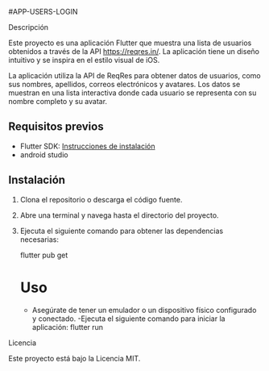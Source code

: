 #APP-USERS-LOGIN

Descripción

Este proyecto es una aplicación Flutter que muestra una lista de usuarios obtenidos a través de la API https://reqres.in/. La aplicación tiene un diseño intuitivo y se inspira en el estilo visual de iOS.

La aplicación utiliza la API de ReqRes para obtener datos de usuarios, como sus nombres, apellidos, correos electrónicos y avatares. Los datos se muestran en una lista interactiva donde cada usuario se representa con su nombre completo y su avatar.


## Requisitos previos

- Flutter SDK: [Instrucciones de instalación](https://flutter.dev/docs/get-started/install)
- android studio 

## Instalación

1. Clona el repositorio o descarga el código fuente.
2. Abre una terminal y navega hasta el directorio del proyecto.
3. Ejecuta el siguiente comando para obtener las dependencias necesarias:

   flutter pub get

   # Uso
   - Asegúrate de tener un emulador o un dispositivo físico configurado y conectado.
   -Ejecuta el siguiente comando para iniciar la aplicación: flutter run

   
Licencia

Este proyecto está bajo la Licencia MIT.
